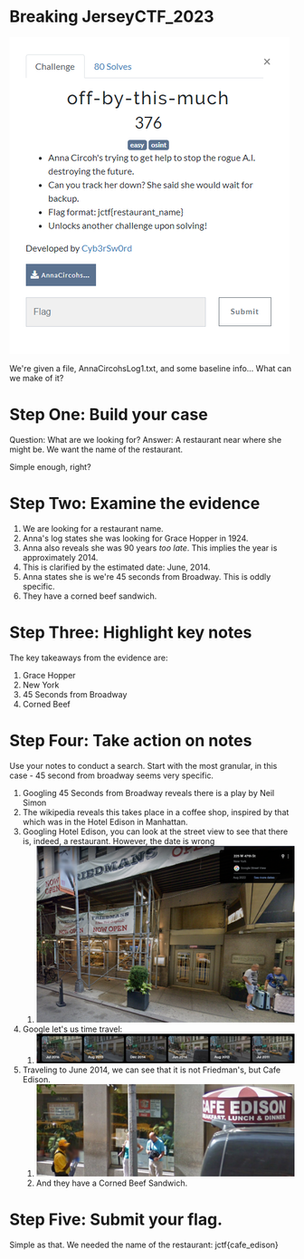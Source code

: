 # Breaking JerseyCTF_2023

![Alt text](../Creation/image.png)

We're given a file, AnnaCircohsLog1.txt, and some baseline info... What can we make of it?

# Step One: Build your case

Question: What are we looking for?
Answer: A restaurant near where she might be. We want the name of the restaurant. 

Simple enough, right?

# Step Two: Examine the evidence

1. We are looking for a restaurant name.
2. Anna's log states she was looking for Grace Hopper in 1924.
3. Anna also reveals she was 90 years *too late*. This implies the year is approximately 2014.
4. This is clarified by the estimated date: June, 2014.
5. Anna states she is we're 45 seconds from Broadway. This is oddly specific.
6. They have a corned beef sandwich.


# Step Three: Highlight key notes

The key takeaways from the evidence are:
1. Grace Hopper
2. New York
3. 45 Seconds from Broadway
4. Corned Beef

# Step Four: Take action on notes

Use your notes to conduct a search. Start with the most granular, in this case - 45 second from broadway seems very specific.

1. Googling 45 Seconds from Broadway reveals there is a play by Neil Simon
2. The wikipedia reveals this takes place in a coffee shop, inspired by that which was in the Hotel Edison in Manhattan.
3. Googling Hotel Edison, you can look at the street view to see that there is, indeed, a restaurant. However, the date is wrong
   1. ![Alt text](image.png)
4. Google let's us time travel:
   1. ![Alt text](image-1.png)
5. Traveling to June 2014, we can see that it is not Friedman's, but Cafe Edison.
   1. ![Alt text](image-2.png)
   2. And they have a Corned Beef Sandwich.

# Step Five: Submit your flag.

Simple as that. We needed the name of the restaurant:
jctf{cafe_edison}
